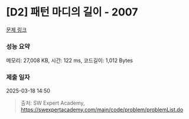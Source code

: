 # [D2] 패턴 마디의 길이 - 2007 

[문제 링크](https://swexpertacademy.com/main/code/problem/problemDetail.do?contestProbId=AV5P1kNKAl8DFAUq) 

### 성능 요약

메모리: 27,008 KB, 시간: 122 ms, 코드길이: 1,012 Bytes

### 제출 일자

2025-03-18 14:50



> 출처: SW Expert Academy, https://swexpertacademy.com/main/code/problem/problemList.do